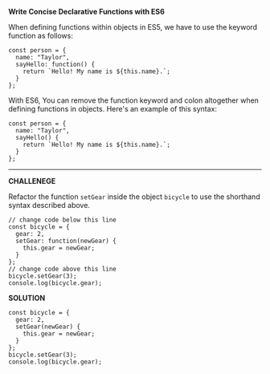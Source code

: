 **Write Concise Declarative Functions with ES6**

When defining functions within objects in ES5, we have to use the keyword function as follows:

```
const person = {
  name: "Taylor",
  sayHello: function() {
    return `Hello! My name is ${this.name}.`;
  }
};
```

With ES6, You can remove the function keyword and colon altogether when defining functions in objects. Here's an example of this syntax:

```
const person = {
  name: "Taylor",
  sayHello() {
    return `Hello! My name is ${this.name}.`;
  }
};
```
---------------------

**CHALLENEGE**

Refactor the function `setGear` inside the object `bicycle` to use the shorthand syntax described above.


```
// change code below this line
const bicycle = {
  gear: 2,
  setGear: function(newGear) {
    this.gear = newGear;
  }
};
// change code above this line
bicycle.setGear(3);
console.log(bicycle.gear);

```

**SOLUTION**

```
const bicycle = {
  gear: 2,
  setGear(newGear) {
    this.gear = newGear;
  }
};
bicycle.setGear(3);
console.log(bicycle.gear);

```

